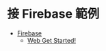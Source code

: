 # 接 Firebase 範例
- [Firebase](https://firebase.google.com)
  - [Web Get Started!](https://firebase.google.com/docs/database/web/start)

